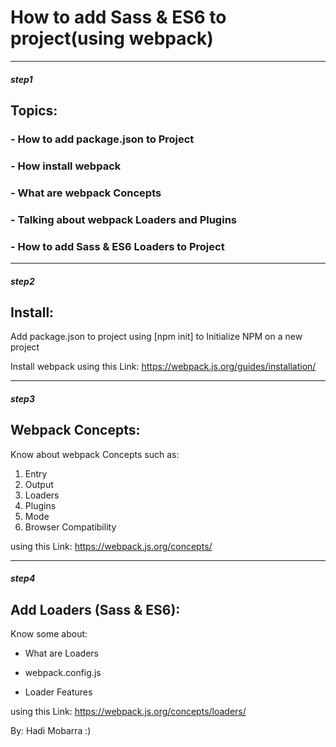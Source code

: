 # How to add Sass & ES6 to project(using webpack)
--------------------------------------------------------

##### step1

## Topics:

### - How to add package.json to Project
### - How install webpack
### - What are webpack Concepts
### - Talking about webpack Loaders and Plugins
### - How to add Sass & ES6 Loaders to Project

---------------------------------------------------------

##### step2

## Install:

Add package.json to project using [npm init] to Initialize NPM on a new project

Install webpack using this Link: https://webpack.js.org/guides/installation/

---------------------------------------------------------

##### step3

## Webpack Concepts:

Know about webpack Concepts such as:

1. Entry
2. Output
3. Loaders
4. Plugins
5. Mode
6. Browser Compatibility


using this Link: https://webpack.js.org/concepts/

--------------------------------------------------------

##### step4

## Add Loaders (Sass & ES6):

Know some about:

- What are Loaders
+ webpack.config.js
* Loader Features


using this Link: https://webpack.js.org/concepts/loaders/


By: Hadi Mobarra :)
